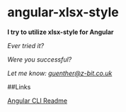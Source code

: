 # angular-xlsx-style

**I try to utilize xlsx-style for Angular**

*Ever tried it?* 

*Were you successful?* 

*Let me know: guenther@z-bit.co.uk*

##Links

[Angular CLI Readme](./doc/angular-cli.md)